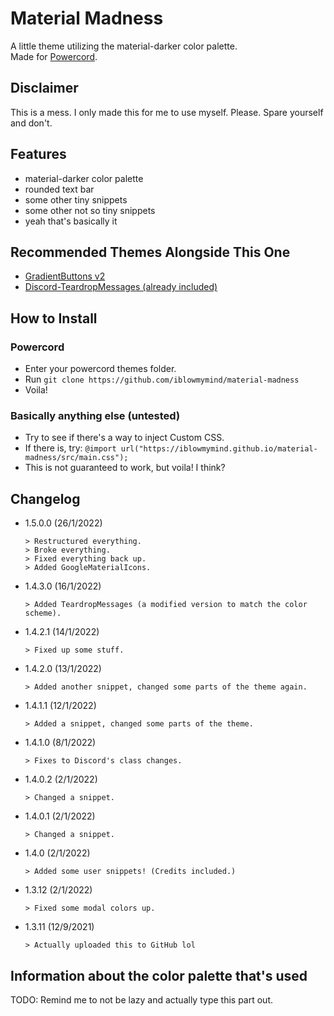 # Material Madness

A little theme utilizing the material-darker color palette.  
Made for [Powercord](https://powercord.dev).

## Disclaimer

This is a mess. I only made this for me to use myself. Please. Spare yourself and don't.

## Features

- material-darker color palette
- rounded text bar
- some other tiny snippets
- some other not so tiny snippets
- yeah that's basically it

## Recommended Themes Alongside This One

- [GradientButtons v2](https://github.com/Discord-Theme-Addons/gradientbuttons-v2)
- [Discord-TeardropMessages (already included)](https://github.com/Freeplayg/Discord-TeardropMessages)

## How to Install

### Powercord

- Enter your powercord themes folder.
- Run `git clone https://github.com/iblowmymind/material-madness`
- Voila!

### Basically anything else (untested)

- Try to see if there's a way to inject Custom CSS.
- If there is, try: `@import url("https://iblowmymind.github.io/material-madness/src/main.css");`
- This is not guaranteed to work, but voila! I think?

## Changelog

- 1.5.0.0 (26/1/2022)

  ```text
  > Restructured everything.
  > Broke everything.
  > Fixed everything back up.
  > Added GoogleMaterialIcons.
  ```

- 1.4.3.0 (16/1/2022)
  
  ```text
  > Added TeardropMessages (a modified version to match the color scheme).
  ```

- 1.4.2.1 (14/1/2022)

  ```text
  > Fixed up some stuff.
  ```

- 1.4.2.0 (13/1/2022)
  
  ```text
  > Added another snippet, changed some parts of the theme again.
  ```

- 1.4.1.1 (12/1/2022)
  
  ```text
  > Added a snippet, changed some parts of the theme.
  ```

- 1.4.1.0 (8/1/2022)
  
  ```text
  > Fixes to Discord's class changes.
  ```

- 1.4.0.2 (2/1/2022)
  
  ```text
  > Changed a snippet.
  ```

- 1.4.0.1 (2/1/2022)
  
  ```text
  > Changed a snippet.
  ```

- 1.4.0 (2/1/2022)
  
  ```text
  > Added some user snippets! (Credits included.)
  ```

- 1.3.12 (2/1/2022)
  
  ```text
  > Fixed some modal colors up.
  ```

- 1.3.11 (12/9/2021)
  
  ```text
  > Actually uploaded this to GitHub lol
  ```

## Information about the color palette that's used

TODO: Remind me to not be lazy and actually type this part out.

